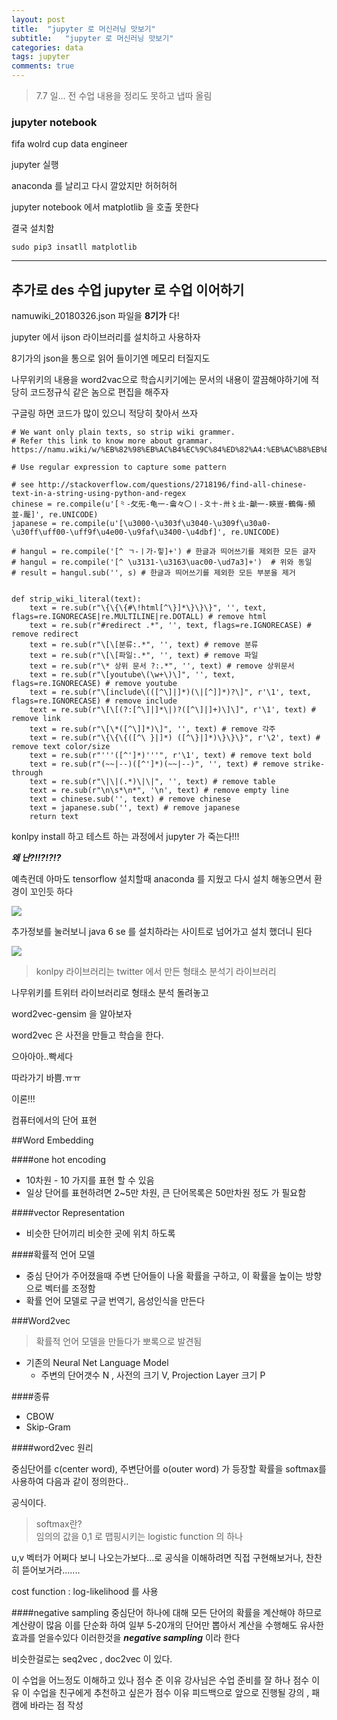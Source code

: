 ```yaml
---
layout: post
title:  "jupyter 로 머신러닝 맛보기"
subtitle:   "jupyter 로 머신러닝 맛보기"
categories: data
tags: jupyter
comments: true
---
```

>7.7 일... 전 수업 내용을 정리도 못하고 냅따 올림

### jupyter notebook

fifa wolrd cup data engineer


jupyter 실행

anaconda 를 날리고 다시 깔았지만 허허허허

jupyter notebook 에서 matplotlib 을 호출 못한다

결국 설치함

```
sudo pip3 insatll matplotlib
```

-------------------------------

## 추가로 des 수업 jupyter 로 수업 이어하기

namuwiki_20180326.json 파일을 **8기가** 다!

jupyter 에서 ijson 라이브러리를 설치하고 사용하자

8기가의 json을 통으로 읽어 들이기엔 메모리 터질지도

나무위키의 내용을 word2vac으로 학습시키기에는 문서의 내용이 깔끔해야하기에 적당히 코드정규식 같은 놈으로 편집을 해주자

구글링 하면 코드가 많이 있으니 적당히 찾아서 쓰자

```
# We want only plain texts, so strip wiki grammer.
# Refer this link to know more about grammar. https://namu.wiki/w/%EB%82%98%EB%AC%B4%EC%9C%84%ED%82%A4:%EB%AC%B8%EB%B2%95%20%EB%8F%84%EC%9B%80%EB%A7%90

# Use regular expression to capture some pattern

# see http://stackoverflow.com/questions/2718196/find-all-chinese-text-in-a-string-using-python-and-regex
chinese = re.compile(u'[⺀-⺙⺛-⻳⼀-⿕々〇〡-〩〸-〺〻㐀-䶵一-鿃豈-鶴侮-頻並-龎]', re.UNICODE)
japanese = re.compile(u'[\u3000-\u303f\u3040-\u309f\u30a0-\u30ff\uff00-\uff9f\u4e00-\u9faf\u3400-\u4dbf]', re.UNICODE)

# hangul = re.compile('[^ ㄱ-ㅣ가-힣]+') # 한글과 띄어쓰기를 제외한 모든 글자
# hangul = re.compile('[^ \u3131-\u3163\uac00-\ud7a3]+')  # 위와 동일
# result = hangul.sub('', s) # 한글과 띄어쓰기를 제외한 모든 부분을 제거


def strip_wiki_literal(text):               
    text = re.sub(r"\{\{\{#\!html[^\}]*\}\}\}", '', text, flags=re.IGNORECASE|re.MULTILINE|re.DOTALL) # remove html
    text = re.sub(r"#redirect .*", '', text, flags=re.IGNORECASE) # remove redirect
    text = re.sub(r"\[\[분류:.*", '', text) # remove 분류
    text = re.sub(r"\[\[파일:.*", '', text) # remove 파일
    text = re.sub(r"\* 상위 문서 ?:.*", '', text) # remove 상위문서        
    text = re.sub(r"\[youtube\(\w+\)\]", '', text, flags=re.IGNORECASE) # remove youtube
    text = re.sub(r"\[include\(([^\]|]*)(\|[^]]*)?\]", r'\1', text, flags=re.IGNORECASE) # remove include
    text = re.sub(r"\[\[(?:[^\]|]*\|)?([^\]|]+)\]\]", r'\1', text) # remove link
    text = re.sub(r"\[\*([^\]]*)\]", '', text) # remove 각주
    text = re.sub(r"\{\{\{([^\ }|]*) ([^\}|]*)\}\}\}", r'\2', text) # remove text color/size
    text = re.sub(r"'''([^']*)'''", r'\1', text) # remove text bold
    text = re.sub(r"(~~|--)([^']*)(~~|--)", '', text) # remove strike-through
    text = re.sub(r"\|\|(.*)\|\|", '', text) # remove table
    text = re.sub(r"\n\s*\n*", '\n', text) # remove empty line                       
    text = chinese.sub('', text) # remove chinese
    text = japanese.sub('', text) # remove japanese
    return text
```


konlpy install 하고 테스트 하는 과정에서 jupyter 가 죽는다!!!

***왜 난?!!?!?!?***

예측컨데 아마도 tensorflow 설치할때 anaconda 를 지웠고 다시 설치 해놓으면서 환경이 꼬인듯 하다

<img src='https://bluehyun.github.io/assets/img/jupyter/jupyterdead.png'>

추가정보를 눌러보니 java 6 se 를 설치하라는 사이트로 넘어가고 설치 했더니 된다

<img src='https://bluehyun.github.io/assets/img/jupyter/javaseinstall.png'>


> konlpy 라이브러리는 twitter 에서 만든 형태소 분석기 라이브러리


나무위키를 트위터 라이브러리로 형태소 분석 돌려놓고

word2vec-gensim 을 알아보자

word2vec 은 사전을 만들고 학습을 한다.


으아아아..빡세다

따라가기 바쁨.ㅠㅠ


이론!!!

컴퓨터에서의 단어 표현

##Word Embedding

####one hot encoding

* 10차원 - 10 가지를 표현 할 수 있음
* 일상 단어를 표현하려면 2~5만 차원, 큰 단어목록은 50만차원 정도 가 필요함


####vector Representation

* 비슷한 단어끼리 비슷한 곳에 위치 하도록


####확률적 언어 모델
* 중심 단어가 주어졌을때 주변 단어들이 나올 확률을 구하고, 이 확률을 높이는 방향으로 벡터를 조정함
* 확률 언어 모델로 구글 번역기, 음성인식을 만든다


###Word2vec
> 확률적 언어 모델을 만들다가 뽀록으로 발견됨

* 기존의 Neural Net Language Model
	- 주변의 단어갯수 N , 사전의 크기 V, Projection Layer 크기 P

####종류
* CBOW
* Skip-Gram


####word2vec 원리

중심단어를 c(center word), 주변단어를 o(outer word) 가 등장할 확률을 softmax를 사용하여 다음과 같이 정의한다..

공식이다.

>softmax란?<br>
>임의의 값을 0,1 로 맵핑시키는 logistic function 의 하나

u,v 벡터가 어쩌다 보니 나오는가보다...로 공식을 이해하려면 직접 구현해보거나, 찬찬히 뜯어보거라.......

cost function : log-likelihood 를 사용

####negative sampling
중심단어 하나에 대해 모든 단어의 확률을 계산해야 하므로 계산량이 많음
이를 단순화 하여 일부 5-20개의 단어만 뽑아서 계산을 수행해도 유사한 효과를 얻을수있다
이러한것을 ***negative sampling*** 이라 한다

비슷한걸로는
seq2vec , doc2vec 이 있다.


이 수업을 어느정도 이해하고 있나
점수 준 이유
강사님은 수업 준비를 잘 하나
점수 이유
이 수업을 친구에게 추천하고 싶은가
점수 이유
피드백으로 앞으로 진행될 강의 , 패캠에 바라는 점 작성
